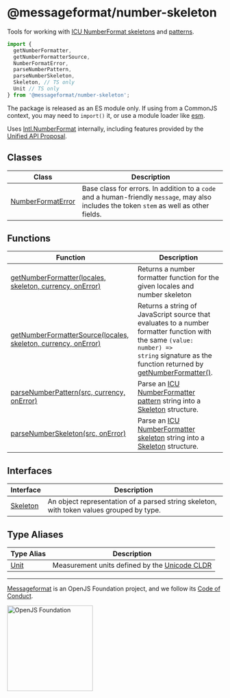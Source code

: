 # @messageformat/number-skeleton

Tools for working with [ICU NumberFormat skeletons](https://github.com/unicode-org/icu/blob/master/docs/userguide/format_parse/numbers/skeletons.md) and [patterns](http://unicode.org/reports/tr35/tr35-numbers.html#Number_Format_Patterns)<!-- -->.

```js
import {
  getNumberFormatter,
  getNumberFormatterSource,
  NumberFormatError,
  parseNumberPattern,
  parseNumberSkeleton,
  Skeleton, // TS only
  Unit // TS only
} from '@messageformat/number-skeleton';
```

The package is released as an ES module only. If using from a CommonJS context, you may need to `import()` it, or use a module loader like [esm](https://www.npmjs.com/package/esm)<!-- -->.

Uses [Intl.NumberFormat](https://developer.mozilla.org/en-US/docs/Web/JavaScript/Reference/Global_Objects/NumberFormat) internally, including features provided by the [Unified API Proposal](https://github.com/tc39/proposal-unified-intl-numberformat)<!-- -->.

## Classes

| Class                                                                                                                               | Description                                                                                                                                                                 |
| ----------------------------------------------------------------------------------------------------------------------------------- | --------------------------------------------------------------------------------------------------------------------------------------------------------------------------- |
| [NumberFormatError](https://github.com/messageformat/skeletons/blob/master/docs/messageformat-number-skeleton.numberformaterror.md) | Base class for errors. In addition to a <code>code</code> and a human-friendly <code>message</code>, may also includes the token <code>stem</code> as well as other fields. |

## Functions

| Function                                                                                                                                                                                | Description                                                                                                                                                                                                                                                                                                                        |
| --------------------------------------------------------------------------------------------------------------------------------------------------------------------------------------- | ---------------------------------------------------------------------------------------------------------------------------------------------------------------------------------------------------------------------------------------------------------------------------------------------------------------------------------- |
| [getNumberFormatter(locales, skeleton, currency, onError)](https://github.com/messageformat/skeletons/blob/master/docs/messageformat-number-skeleton.getnumberformatter.md)             | Returns a number formatter function for the given locales and number skeleton                                                                                                                                                                                                                                                      |
| [getNumberFormatterSource(locales, skeleton, currency, onError)](https://github.com/messageformat/skeletons/blob/master/docs/messageformat-number-skeleton.getnumberformattersource.md) | Returns a string of JavaScript source that evaluates to a number formatter function with the same <code>(value: number) =&gt; string</code> signature as the function returned by [getNumberFormatter()](https://github.com/messageformat/skeletons/blob/master/docs/messageformat-number-skeleton.getnumberformatter.md)<!-- -->. |
| [parseNumberPattern(src, currency, onError)](https://github.com/messageformat/skeletons/blob/master/docs/messageformat-number-skeleton.parsenumberpattern.md)                           | Parse an [ICU NumberFormatter pattern](http://unicode.org/reports/tr35/tr35-numbers.html#Number_Format_Patterns) string into a [Skeleton](https://github.com/messageformat/skeletons/blob/master/docs/messageformat-number-skeleton.skeleton.md) structure.                                                                        |
| [parseNumberSkeleton(src, onError)](https://github.com/messageformat/skeletons/blob/master/docs/messageformat-number-skeleton.parsenumberskeleton.md)                                   | Parse an [ICU NumberFormatter skeleton](https://github.com/unicode-org/icu/blob/master/docs/userguide/format_parse/numbers/skeletons.md) string into a [Skeleton](https://github.com/messageformat/skeletons/blob/master/docs/messageformat-number-skeleton.skeleton.md) structure.                                                |

## Interfaces

| Interface                                                                                                         | Description                                                                              |
| ----------------------------------------------------------------------------------------------------------------- | ---------------------------------------------------------------------------------------- |
| [Skeleton](https://github.com/messageformat/skeletons/blob/master/docs/messageformat-number-skeleton.skeleton.md) | An object representation of a parsed string skeleton, with token values grouped by type. |

## Type Aliases

| Type Alias                                                                                                | Description                                                                                                                |
| --------------------------------------------------------------------------------------------------------- | -------------------------------------------------------------------------------------------------------------------------- |
| [Unit](https://github.com/messageformat/skeletons/blob/master/docs/messageformat-number-skeleton.unit.md) | Measurement units defined by the [Unicode CLDR](https://github.com/unicode-org/cldr/blob/d4d77a2/common/validity/unit.xml) |

---

[Messageformat] is an OpenJS Foundation project, and we follow its [Code of Conduct].

[messageformat]: https://messageformat.github.io/
[code of conduct]: https://github.com/openjs-foundation/cross-project-council/blob/master/CODE_OF_CONDUCT.md

<a href="https://openjsf.org">
<img width=200 alt="OpenJS Foundation" src="https://messageformat.github.io/messageformat/logo/openjsf.svg" />
</a>

